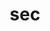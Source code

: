 ---
title: "sec"
layout: archive
permalink: /categories/sec/
taxonomy: category
category: sec
entries_layout: list
---